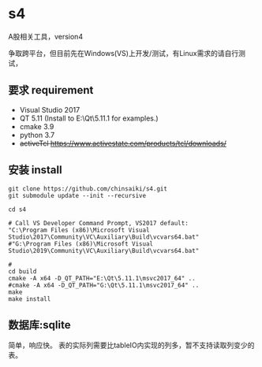 # s4
A股相关工具，version4

争取跨平台，但目前先在Windows(VS)上开发/测试，有Linux需求的请自行测试，



## 要求 requirement

- Visual Studio 2017
- QT 5.11 (Install to E:\Qt\5.11.1 for examples.)
- cmake 3.9
- python 3.7
- ~~activeTcl https://www.activestate.com/products/tcl/downloads/~~

## 安装 install

```shell
git clone https://github.com/chinsaiki/s4.git
git submodule update --init --recursive

cd s4

# Call VS Developer Command Prompt, VS2017 default:
"C:\Program Files (x86)\Microsoft Visual Studio\2017\Community\VC\Auxiliary\Build\vcvars64.bat"
#"G:\Program Files (x86)\Microsoft Visual Studio\2019\Community\VC\Auxiliary\Build\vcvars64.bat"

# 
cd build
cmake -A x64 -D_QT_PATH="E:\Qt\5.11.1\msvc2017_64" ..
#cmake -A x64 -D_QT_PATH="G:\Qt\5.11.1\msvc2017_64" ..
make
make install
```

## 数据库:sqlite
简单，响应快。
表的实际列需要比tableIO内实现的列多，暂不支持读取列变少的表。
